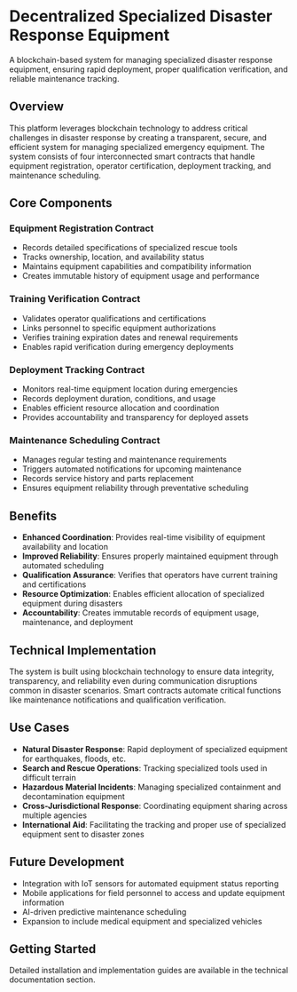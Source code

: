 # Decentralized Specialized Disaster Response Equipment

A blockchain-based system for managing specialized disaster response equipment, ensuring rapid deployment, proper qualification verification, and reliable maintenance tracking.

## Overview

This platform leverages blockchain technology to address critical challenges in disaster response by creating a transparent, secure, and efficient system for managing specialized emergency equipment. The system consists of four interconnected smart contracts that handle equipment registration, operator certification, deployment tracking, and maintenance scheduling.

## Core Components

### Equipment Registration Contract
- Records detailed specifications of specialized rescue tools
- Tracks ownership, location, and availability status
- Maintains equipment capabilities and compatibility information
- Creates immutable history of equipment usage and performance

### Training Verification Contract
- Validates operator qualifications and certifications
- Links personnel to specific equipment authorizations
- Verifies training expiration dates and renewal requirements
- Enables rapid verification during emergency deployments

### Deployment Tracking Contract
- Monitors real-time equipment location during emergencies
- Records deployment duration, conditions, and usage
- Enables efficient resource allocation and coordination
- Provides accountability and transparency for deployed assets

### Maintenance Scheduling Contract
- Manages regular testing and maintenance requirements
- Triggers automated notifications for upcoming maintenance
- Records service history and parts replacement
- Ensures equipment reliability through preventative scheduling

## Benefits

- **Enhanced Coordination**: Provides real-time visibility of equipment availability and location
- **Improved Reliability**: Ensures properly maintained equipment through automated scheduling
- **Qualification Assurance**: Verifies that operators have current training and certifications
- **Resource Optimization**: Enables efficient allocation of specialized equipment during disasters
- **Accountability**: Creates immutable records of equipment usage, maintenance, and deployment

## Technical Implementation

The system is built using blockchain technology to ensure data integrity, transparency, and reliability even during communication disruptions common in disaster scenarios. Smart contracts automate critical functions like maintenance notifications and qualification verification.

## Use Cases

- **Natural Disaster Response**: Rapid deployment of specialized equipment for earthquakes, floods, etc.
- **Search and Rescue Operations**: Tracking specialized tools used in difficult terrain
- **Hazardous Material Incidents**: Managing specialized containment and decontamination equipment
- **Cross-Jurisdictional Response**: Coordinating equipment sharing across multiple agencies
- **International Aid**: Facilitating the tracking and proper use of specialized equipment sent to disaster zones

## Future Development

- Integration with IoT sensors for automated equipment status reporting
- Mobile applications for field personnel to access and update equipment information
- AI-driven predictive maintenance scheduling
- Expansion to include medical equipment and specialized vehicles

## Getting Started

Detailed installation and implementation guides are available in the technical documentation section.

